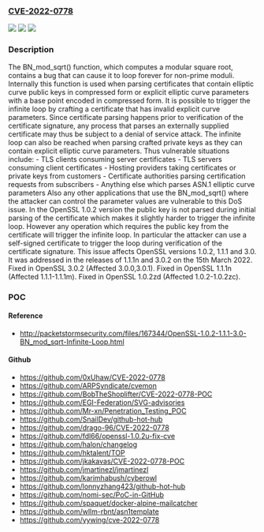 ### [CVE-2022-0778](https://cve.mitre.org/cgi-bin/cvename.cgi?name=CVE-2022-0778)
![](https://img.shields.io/static/v1?label=Product&message=OpenSSL&color=blue)
![](https://img.shields.io/static/v1?label=Version&message=n%2Fa&color=blue)
![](https://img.shields.io/static/v1?label=Vulnerability&message=Infinite%20loop&color=brighgreen)

### Description

The BN_mod_sqrt() function, which computes a modular square root, contains a bug that can cause it to loop forever for non-prime moduli. Internally this function is used when parsing certificates that contain elliptic curve public keys in compressed form or explicit elliptic curve parameters with a base point encoded in compressed form. It is possible to trigger the infinite loop by crafting a certificate that has invalid explicit curve parameters. Since certificate parsing happens prior to verification of the certificate signature, any process that parses an externally supplied certificate may thus be subject to a denial of service attack. The infinite loop can also be reached when parsing crafted private keys as they can contain explicit elliptic curve parameters. Thus vulnerable situations include: - TLS clients consuming server certificates - TLS servers consuming client certificates - Hosting providers taking certificates or private keys from customers - Certificate authorities parsing certification requests from subscribers - Anything else which parses ASN.1 elliptic curve parameters Also any other applications that use the BN_mod_sqrt() where the attacker can control the parameter values are vulnerable to this DoS issue. In the OpenSSL 1.0.2 version the public key is not parsed during initial parsing of the certificate which makes it slightly harder to trigger the infinite loop. However any operation which requires the public key from the certificate will trigger the infinite loop. In particular the attacker can use a self-signed certificate to trigger the loop during verification of the certificate signature. This issue affects OpenSSL versions 1.0.2, 1.1.1 and 3.0. It was addressed in the releases of 1.1.1n and 3.0.2 on the 15th March 2022. Fixed in OpenSSL 3.0.2 (Affected 3.0.0,3.0.1). Fixed in OpenSSL 1.1.1n (Affected 1.1.1-1.1.1m). Fixed in OpenSSL 1.0.2zd (Affected 1.0.2-1.0.2zc).

### POC

#### Reference
- http://packetstormsecurity.com/files/167344/OpenSSL-1.0.2-1.1.1-3.0-BN_mod_sqrt-Infinite-Loop.html

#### Github
- https://github.com/0xUhaw/CVE-2022-0778
- https://github.com/ARPSyndicate/cvemon
- https://github.com/BobTheShoplifter/CVE-2022-0778-POC
- https://github.com/EGI-Federation/SVG-advisories
- https://github.com/Mr-xn/Penetration_Testing_POC
- https://github.com/SnailDev/github-hot-hub
- https://github.com/drago-96/CVE-2022-0778
- https://github.com/fdl66/openssl-1.0.2u-fix-cve
- https://github.com/halon/changelog
- https://github.com/hktalent/TOP
- https://github.com/jkakavas/CVE-2022-0778-POC
- https://github.com/jmartinezl/jmartinezl
- https://github.com/karimhabush/cyberowl
- https://github.com/lonnyzhang423/github-hot-hub
- https://github.com/nomi-sec/PoC-in-GitHub
- https://github.com/spaquet/docker-alpine-mailcatcher
- https://github.com/wllm-rbnt/asn1template
- https://github.com/yywing/cve-2022-0778

